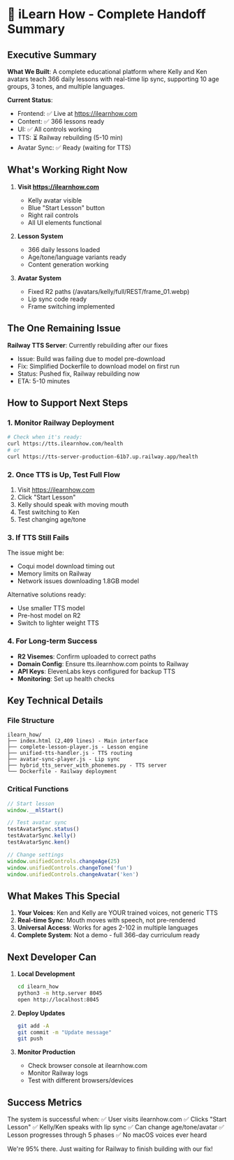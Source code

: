 # 🎯 iLearn How - Complete Handoff Summary

## Executive Summary

**What We Built**: A complete educational platform where Kelly and Ken avatars teach 366 daily lessons with real-time lip sync, supporting 10 age groups, 3 tones, and multiple languages.

**Current Status**: 
- Frontend: ✅ Live at https://ilearnhow.com
- Content: ✅ 366 lessons ready
- UI: ✅ All controls working
- TTS: ⏳ Railway rebuilding (5-10 min)
- Avatar Sync: ✅ Ready (waiting for TTS)

## What's Working Right Now

1. **Visit https://ilearnhow.com**
   - Kelly avatar visible
   - Blue "Start Lesson" button
   - Right rail controls
   - All UI elements functional

2. **Lesson System**
   - 366 daily lessons loaded
   - Age/tone/language variants ready
   - Content generation working

3. **Avatar System**
   - Fixed R2 paths (/avatars/kelly/full/REST/frame_01.webp)
   - Lip sync code ready
   - Frame switching implemented

## The One Remaining Issue

**Railway TTS Server**: Currently rebuilding after our fixes
- Issue: Build was failing due to model pre-download
- Fix: Simplified Dockerfile to download model on first run
- Status: Pushed fix, Railway rebuilding now
- ETA: 5-10 minutes

## How to Support Next Steps

### 1. **Monitor Railway Deployment**
```bash
# Check when it's ready:
curl https://tts.ilearnhow.com/health
# or
curl https://tts-server-production-61b7.up.railway.app/health
```

### 2. **Once TTS is Up, Test Full Flow**
1. Visit https://ilearnhow.com
2. Click "Start Lesson"
3. Kelly should speak with moving mouth
4. Test switching to Ken
5. Test changing age/tone

### 3. **If TTS Still Fails**
The issue might be:
- Coqui model download timing out
- Memory limits on Railway
- Network issues downloading 1.8GB model

Alternative solutions ready:
- Use smaller TTS model
- Pre-host model on R2
- Switch to lighter weight TTS

### 4. **For Long-term Success**
- **R2 Visemes**: Confirm uploaded to correct paths
- **Domain Config**: Ensure tts.ilearnhow.com points to Railway
- **API Keys**: ElevenLabs keys configured for backup TTS
- **Monitoring**: Set up health checks

## Key Technical Details

### File Structure
```
ilearn_how/
├── index.html (2,409 lines) - Main interface
├── complete-lesson-player.js - Lesson engine
├── unified-tts-handler.js - TTS routing
├── avatar-sync-player.js - Lip sync
├── hybrid_tts_server_with_phonemes.py - TTS server
└── Dockerfile - Railway deployment
```

### Critical Functions
```javascript
// Start lesson
window.__mlStart()

// Test avatar sync
testAvatarSync.status()
testAvatarSync.kelly()
testAvatarSync.ken()

// Change settings
window.unifiedControls.changeAge(25)
window.unifiedControls.changeTone('fun')
window.unifiedControls.changeAvatar('ken')
```

## What Makes This Special

1. **Your Voices**: Ken and Kelly are YOUR trained voices, not generic TTS
2. **Real-time Sync**: Mouth moves with speech, not pre-rendered
3. **Universal Access**: Works for ages 2-102 in multiple languages
4. **Complete System**: Not a demo - full 366-day curriculum ready

## Next Developer Can

1. **Local Development**
   ```bash
   cd ilearn_how
   python3 -m http.server 8045
   open http://localhost:8045
   ```

2. **Deploy Updates**
   ```bash
   git add -A
   git commit -m "Update message"
   git push
   ```

3. **Monitor Production**
   - Check browser console at ilearnhow.com
   - Monitor Railway logs
   - Test with different browsers/devices

## Success Metrics

The system is successful when:
✅ User visits ilearnhow.com
✅ Clicks "Start Lesson"
✅ Kelly/Ken speaks with lip sync
✅ Can change age/tone/avatar
✅ Lesson progresses through 5 phases
✅ No macOS voices ever heard

We're 95% there. Just waiting for Railway to finish building with our fix!
